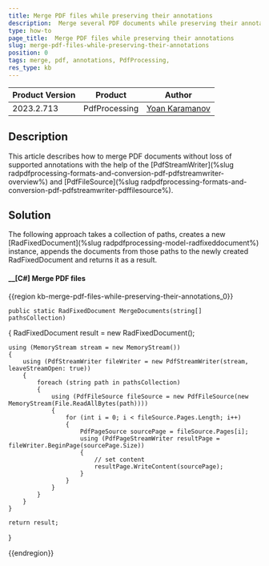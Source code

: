 ```yaml
---
title: Merge PDF files while preserving their annotations
description:  Merge several PDF documents while preserving their annotations in the result document using PdfStreamWriter and PdfFileSource.
type: how-to 
page_title:  Merge PDF files while preserving their annotations
slug: merge-pdf-files-while-preserving-their-annotations
position: 0
tags: merge, pdf, annotations, PdfProcessing,  
res_type: kb
---
```


|Product Version|Product|Author|
|----|----|----|
|2023.2.713|PdfProcessing|[Yoan Karamanov](https://www.telerik.com/blogs/author/yoan-karamanov)|

## Description
 
This article describes how to merge PDF documents without loss of supported annotations with the help of the [PdfStreamWriter](%slug radpdfprocessing-formats-and-conversion-pdf-pdfstreamwriter-overview%) and [PdfFileSource](%slug radpdfprocessing-formats-and-conversion-pdf-pdfstreamwriter-pdffilesource%). 

## Solution

The following approach takes a collection of paths, creates a new [RadFixedDocument](%slug radpdfprocessing-model-radfixeddocument%) instance, appends the documents from those paths to the newly created RadFixedDocument and returns it as a result.

#### __[C#] Merge PDF files

{{region kb-merge-pdf-files-while-preserving-their-annotations_0}}

    public static RadFixedDocument MergeDocuments(string[] pathsCollection)
{
	RadFixedDocument result = new RadFixedDocument();

	using (MemoryStream stream = new MemoryStream())
	{
		using (PdfStreamWriter fileWriter = new PdfStreamWriter(stream, leaveStreamOpen: true))
		{
			foreach (string path in pathsCollection)
			{
				using (PdfFileSource fileSource = new PdfFileSource(new MemoryStream(File.ReadAllBytes(path))))
				{
					for (int i = 0; i < fileSource.Pages.Length; i++)
					{
						PdfPageSource sourcePage = fileSource.Pages[i];
						using (PdfPageStreamWriter resultPage = fileWriter.BeginPage(sourcePage.Size))
						{
							// set content                     
							resultPage.WriteContent(sourcePage);
						}
					}
				}
			}
		}
	}

	return result;
}

{{endregion}}
